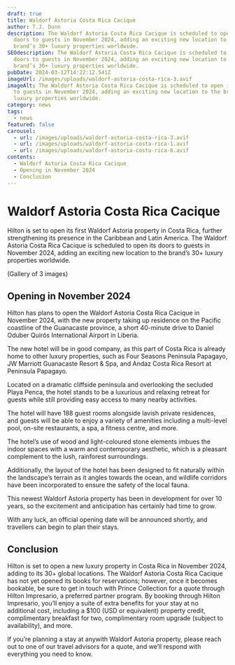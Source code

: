 ```yaml
---
draft: true
title: Waldorf Astoria Costa Rica Cacique
author: T.J. Dunn
description: The Waldorf Astoria Costa Rica Cacique is scheduled to open its
  doors to guests in November 2024, adding an exciting new location to the
  brand’s 30+ luxury properties worldwide.
SEOdescription: The Waldorf Astoria Costa Rica Cacique is scheduled to open its
  doors to guests in November 2024, adding an exciting new location to the
  brand’s 30+ luxury properties worldwide.
pubDate: 2024-03-12T14:22:12.541Z
imageUrl: /images/uploads/waldorf-astoria-costa-rica-3.avif
imageAlt: The Waldorf Astoria Costa Rica Cacique is scheduled to open its doors
  to guests in November 2024, adding an exciting new location to the brand’s 30+
  luxury properties worldwide.
category: news
tags:
  - news
featured: false
carousel:
  - url: /images/uploads/waldorf-astoria-costa-rica-3.avif
  - url: /images/uploads/waldorf-astoria-costa-rica-1.avif
  - url: /images/uploads/waldorf-astoria-costa-rica-6.avif
contents:
  - Waldorf Astoria Costa Rica Cacique
  - Opening in November 2024
  - Conclusion
---
```

# Waldorf Astoria Costa Rica Cacique

Hilton is set to open its first Waldorf Astoria property in Costa Rica, further strengthening its presence in the Caribbean and Latin America. The Waldorf Astoria Costa Rica Cacique is scheduled to open its doors to guests in November 2024, adding an exciting new location to the brand’s 30+ luxury properties worldwide.

(Gallery of 3 images)



## Opening in November 2024

Hilton has plans to open the Waldorf Astoria Costa Rica Cacique in November 2024, with the new property taking up residence on the Pacific coastline of the Guanacaste province, a short 40-minute drive to Daniel Oduber Quirós International Airport in Liberia.

The new hotel will be in good company, as this part of Costa Rica is already home to other luxury properties, such as Four Seasons Peninsula Papagayo, JW Marriott Guanacaste Resort & Spa, and Andaz Costa Rica Resort at Peninsula Papagayo.

Located on a dramatic cliffside peninsula and overlooking the secluded Playa Penca, the hotel stands to be a luxurious and relaxing retreat for guests while still providing easy access to many nearby activities.

The hotel will have 188 guest rooms alongside lavish private residences, and guests will be able to enjoy a variety of amenities including a multi-level pool, on-site restaurants, a spa, a fitness centre, and more.



The hotel’s use of wood and light-coloured stone elements imbues the indoor spaces with a warm and contemporary aesthetic, which is a pleasant complement to the lush, rainforest surroundings.

Additionally, the layout of the hotel has been designed to fit naturally within the landscape’s terrain as it angles towards the ocean, and wildlife corridors have been incorporated to ensure the safety of the local fauna.



This newest Waldorf Astoria property has been in development for over 10 years, so the excitement and anticipation has certainly had time to grow. 



With any luck, an official opening date will be announced shortly, and travellers can begin to plan their stays.

## Conclusion

Hilton is set to open a new luxury property in Costa Rica in November 2024, adding to its 30+ global locations. The Waldorf Astoria Costa Rica Cacique has not yet opened its books for reservations; however, once it becomes bookable, be sure to get in touch with Prince Collection for a quote through Hilton Impresario, a preferred partner program. By booking through Hilton Impresario, you’ll enjoy a suite of extra benefits for your stay at no additional cost, including a $100 (USD or equivalent) property credit, complimentary breakfast for two, complimentary room upgrade (subject to availability), and more.

If you’re planning a stay at anywith Waldorf Astoria property, please reach out to one of our travel advisors for a quote, and we’ll respond with everything you need to know.
